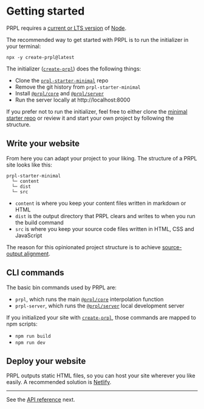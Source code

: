 <!--
title: Getting started
description: How to get started with PRPL, a modular static site generator built for longevity.
slug: /getting-started
order: 02
-->

# Getting started

PRPL requires a [current or LTS version](https://nodejs.org/en/about/releases/) of [Node](https://nodejs.org/en/).

The recommended way to get started with PRPL is to run the initializer in your terminal:

```shell
npx -y create-prpl@latest
```

The initializer ([`create-prpl`](https://github.com/tyhopp/create-prpl/blob/master/index.js)) does the following things:

- Clone the [`prpl-starter-minimal`](https://github.com/tyhopp/prpl-starter-minimal) repo
- Remove the git history from `prpl-starter-minimal`
- Install [`@prpl/core`](https://github.com/tyhopp/prpl/blob/master/packages/core/README.md) and [`@prpl/server`](https://github.com/tyhopp/prpl/blob/master/packages/server/README.md)
- Run the server locally at http://localhost:8000

If you prefer not to run the initializer, feel free to either clone the [minimal starter repo](https://github.com/tyhopp/prpl-starter-minimal)
or review it and start your own project by following the structure.

## Write your website

From here you can adapt your project to your liking. The structure of a PRPL site looks like this:

```asciidoc
prpl-starter-minimal
  └─ content
  └─ dist
  └─ src
```

- `content` is where you keep your content files written in markdown or HTML
- `dist` is the output directory that PRPL clears and writes to when you run the build command
- `src` is where you keep your source code files written in HTML, CSS and JavaScript

The reason for this opinionated project structure is to achieve [source-output alignment](design-decisions#source-output-alignment).

## CLI commands

The basic bin commands used by PRPL are:

- `prpl`, which runs the main [`@prpl/core`](https://github.com/tyhopp/prpl/blob/master/packages/core/README.md) 
  interpolation function
- `prpl-server`, which runs the [`@prpl/server`](https://github.com/tyhopp/prpl/blob/master/packages/server/README.md) local development server
  
If you initialized your site with [`create-prpl`](https://github.com/tyhopp/create-prpl/blob/master/index.js), those 
commands are mapped to npm scripts:

- `npm run build`
- `npm run dev`

## Deploy your website

PRPL outputs static HTML files, so you can host your site wherever you like easily. A recommended solution is 
[Netlify](https://www.netlify.com).

---

See the [API reference](/api) next.